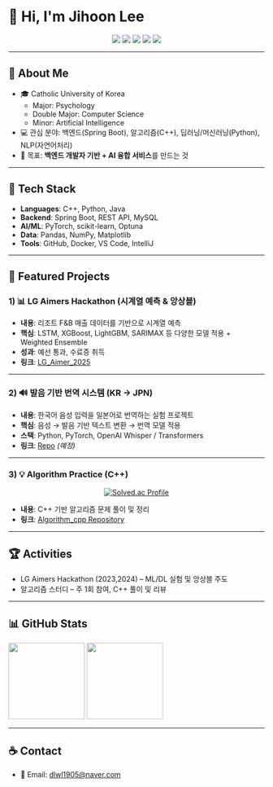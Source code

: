 # 👋 Hi, I'm Jihoon Lee

<p align="center">
  <img src="https://img.shields.io/badge/C++-00599C?logo=c%2B%2B&logoColor=white"/>
  <img src="https://img.shields.io/badge/Python-3776AB?logo=python&logoColor=white"/>
  <img src="https://img.shields.io/badge/Java-007396?logo=java&logoColor=white"/>
  <img src="https://img.shields.io/badge/Spring%20Boot-6DB33F?logo=springboot&logoColor=white"/>
  <img src="https://img.shields.io/badge/Deep%20Learning-000000?logo=pytorch&logoColor=white"/>
</p>

---

## 🧭 About Me
- 🎓 Catholic University of Korea  
  - Major: Psychology  
  - Double Major: Computer Science  
  - Minor: Artificial Intelligence  
- 💻 관심 분야: 백엔드(Spring Boot), 알고리즘(C++), 딥러닝/머신러닝(Python), NLP(자연어처리)
- 🚀 목표: **백엔드 개발자 기반 + AI 융합 서비스**를 만드는 것  

---

## 🧰 Tech Stack
- **Languages**: C++, Python, Java  
- **Backend**: Spring Boot, REST API, MySQL  
- **AI/ML**: PyTorch, scikit-learn, Optuna  
- **Data**: Pandas, NumPy, Matplotlib  
- **Tools**: GitHub, Docker, VS Code, IntelliJ  

---

## 🌱 Featured Projects

### 1) 📊 LG Aimers Hackathon (시계열 예측 & 앙상블)
- **내용**: 리조트 F&B 매출 데이터를 기반으로 시계열 예측  
- **핵심**: LSTM, XGBoost, LightGBM, SARIMAX 등 다양한 모델 적용 + Weighted Ensemble  
- **성과**: 예선 통과, 수료증 취득  
- **링크**: [LG_Aimer_2025](https://github.com/PsyproLEE/LG_Aimer_2025)

---

### 2) 🔊 발음 기반 번역 시스템 (KR → JPN)
- **내용**: 한국어 음성 입력을 일본어로 번역하는 실험 프로젝트  
- **핵심**: 음성 → 발음 기반 텍스트 변환 → 번역 모델 적용  
- **스택**: Python, PyTorch, OpenAI Whisper / Transformers  
- **링크**: [Repo](https://github.com/PsyproLEE/kr-jpn-phonetic-translation) *(예정)*  

---

### 3) 💡 Algorithm Practice (C++)
<p align="center">
  <a href="https://solved.ac/dlwlgns720/">
    <img src="http://mazassumnida.wtf/api/v2/generate_badge?boj=dlwlgns720" alt="Solved.ac Profile"/>
  </a>
</p>

- **내용**: C++ 기반 알고리즘 문제 풀이 및 정리  
- **링크**: [Algorithm_cpp Repository](https://github.com/PsyproLEE/Algorithm_cpp)


---

## 🏆 Activities
- LG Aimers Hackathon (2023,2024) – ML/DL 실험 및 앙상블 주도  
- 알고리즘 스터디 – 주 1회 참여, C++ 풀이 및 리뷰   

---

## 📊 GitHub Stats
<p>
  <img src="https://github-readme-stats.vercel.app/api?username=PsyproLEE&show_icons=true&hide_title=true" height="150"/>
  <img src="https://github-readme-stats.vercel.app/api/top-langs/?username=PsyproLEE&layout=compact" height="150"/>
</p>

---

## ☕ Contact
- 📧 Email: dlwl1905@naver.com

